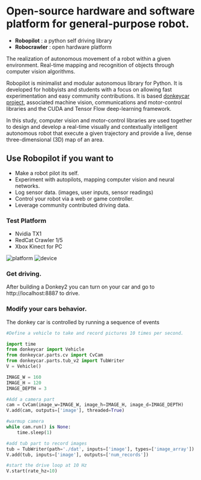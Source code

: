 
# Open-source hardware and software platform for general-purpose robot. 

* **Robopilot** : a python self driving library
* **Robocrawler** :  open hardware platform

The realization of autonomous movement of a robot within a given environment. Real-time mapping and recognition of objects through computer vision algorithms.

Robopilot is minimalist and modular autonomous library for Python. It is developed for hobbyists and students with a focus on allowing fast experimentation and easy
community contributions. It is based [donkeycar project](http://donkeycar.com), associated machine vision, communications and motor-control libraries and the CUDA and Tensor Flow deep-learning framework. 

In this study, computer vision and motor-control libraries are used together to design and develop a real-time visually and contextually intelligent autonomous robot that execute a given trajectory and provide a live, dense three-dimensional (3D) map of an area.

## Use Robopilot if you want to

* Make a robot pilot its self.
* Experiment with autopilots, mapping computer vision and neural networks.
* Log sensor data. (images, user inputs, sensor readings)
* Control your robot via a web or game controller.
* Leverage community contributed driving data.

### Test Platform
* Nvidia TX1
* RedCat Crawler 1/5
* Xbox Kinect for PC

![platform](https://user-images.githubusercontent.com/37585803/138308842-92476b43-2ebb-48f6-9952-89c73a331adc.png)
![device](https://user-images.githubusercontent.com/37585803/138308832-0560e7c5-758e-479b-a845-1b87ab2cc608.png)

### Get driving.
After building a Donkey2 you can turn on your car and go to http://localhost:8887 to drive.

### Modify your cars behavior.
The donkey car is controlled by running a sequence of events

```python
#Define a vehicle to take and record pictures 10 times per second.

import time
from donkeycar import Vehicle
from donkeycar.parts.cv import CvCam
from donkeycar.parts.tub_v2 import TubWriter
V = Vehicle()

IMAGE_W = 160
IMAGE_H = 120
IMAGE_DEPTH = 3

#Add a camera part
cam = CvCam(image_w=IMAGE_W, image_h=IMAGE_H, image_d=IMAGE_DEPTH)
V.add(cam, outputs=['image'], threaded=True)

#warmup camera
while cam.run() is None:
    time.sleep(1)

#add tub part to record images
tub = TubWriter(path='./dat', inputs=['image'], types=['image_array'])
V.add(tub, inputs=['image'], outputs=['num_records'])

#start the drive loop at 10 Hz
V.start(rate_hz=10)
```
